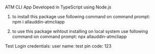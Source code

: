 ATM CLI App Developed in TypeScript using Node.js


1. to install this package use following command on command prompt:
npm i allauddin-atmcliapp

2. to use this package wihtout installing on local system use following command on command prompt:
npx allauddin-atmcliapp

Test Login credentials:
user name: test
pin code: 123